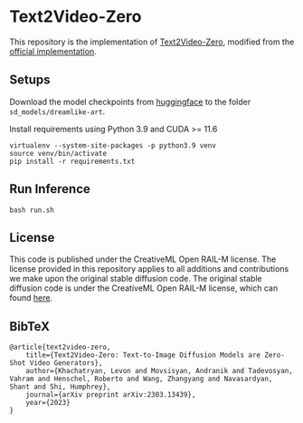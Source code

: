 


# Text2Video-Zero

This repository is the implementation of [Text2Video-Zero](https://arxiv.org/abs/2303.13439), modified from the [official implementation](https://github.com/Picsart-AI-Research/Text2Video-Zero).


## Setups
Download the model checkpoints from [huggingface](https://huggingface.co/dreamlike-art/dreamlike-photoreal-2.0/tree/main) to the folder `sd_models/dreamlike-art`.

Install requirements using Python 3.9 and CUDA >= 11.6
```
virtualenv --system-site-packages -p python3.9 venv
source venv/bin/activate
pip install -r requirements.txt
```

## Run Inference
```
bash run.sh
```

## License
This code is published under the CreativeML Open RAIL-M license. The license provided in this repository applies to all additions and contributions we make upon the original stable diffusion code. The original stable diffusion code is under the CreativeML Open RAIL-M license, which can found [here](https://github.com/CompVis/stable-diffusion/blob/main/LICENSE).


## BibTeX
```
@article{text2video-zero,
    title={Text2Video-Zero: Text-to-Image Diffusion Models are Zero-Shot Video Generators},
    author={Khachatryan, Levon and Movsisyan, Andranik and Tadevosyan, Vahram and Henschel, Roberto and Wang, Zhangyang and Navasardyan, Shant and Shi, Humphrey},
    journal={arXiv preprint arXiv:2303.13439},
    year={2023}
}
```
